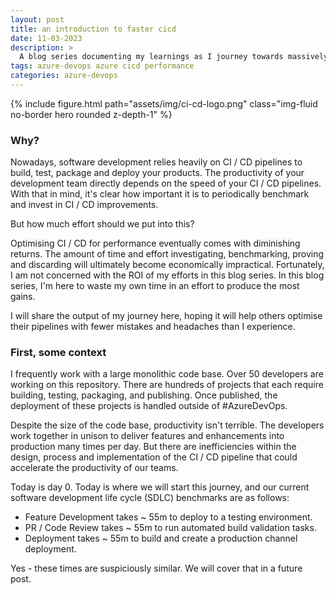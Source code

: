 ```yaml
---
layout: post
title: an introduction to faster cicd
date: 11-03-2023
description: >
  A blog series documenting my learnings as I journey towards massively optimising #AzureDevOps Pipelines.
tags: azure-devops azure cicd performance
categories: azure-devops
---
```


{% include figure.html path="assets/img/ci-cd-logo.png" class="img-fluid no-border hero rounded z-depth-1" %}

### Why?

Nowadays, software development relies heavily on CI / CD pipelines to build, test, package and deploy your products. The productivity of your development team directly depends on the speed of your CI / CD pipelines. With that in mind, it's clear how important it is to periodically benchmark and invest in CI / CD improvements.

But how much effort should we put into this?

Optimising CI / CD for performance eventually comes with diminishing returns. The amount of time and effort investigating, benchmarking, proving and discarding will ultimately become economically impractical. Fortunately, I am not concerned with the ROI of my efforts in this blog series. In this blog series, I'm here to waste my own time in an effort to produce the most gains.

I will share the output of my journey here, hoping it will help others optimise their pipelines with fewer mistakes and headaches than I experience.

### First, some context

I frequently work with a large monolithic code base. Over 50 developers are working on this repository. There are hundreds of projects that each require building, testing, packaging, and publishing. Once published, the deployment of these projects is handled outside of #AzureDevOps.

Despite the size of the code base, productivity isn't terrible. The developers work together in unison to deliver features and enhancements into production many times per day. But there are inefficiencies within the design, process and implementation of the CI / CD pipeline that could accelerate the productivity of our teams.

Today is day 0. Today is where we will start this journey, and our current software development life cycle (SDLC) benchmarks are as follows:

- Feature Development takes ~ 55m to deploy to a testing environment.
- PR / Code Review takes ~ 55m to run automated build validation tasks.
- Deployment takes ~ 55m to build and create a production channel deployment.

Yes - these times are suspiciously similar. We will cover that in a future post.

<!-- {% include posts_in_category_cards.html %} -->
